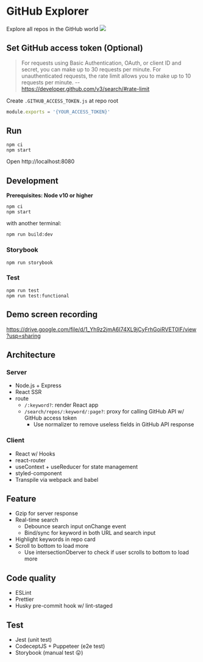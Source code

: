 # GitHub Explorer
Explore all repos in the GitHub world
![](https://gist.githubusercontent.com/x3388638/82e341b43990c7851c9438dfdec43e3b/raw/ecab7b6543076ba29b253478179852e041b43a71/github-explorer.png)

## Set GitHub access token (Optional)
> For requests using Basic Authentication, OAuth, or client ID and secret, you can make up to 30 requests per minute. For unauthenticated requests, the rate limit allows you to make up to 10 requests per minute. -- https://developer.github.com/v3/search/#rate-limit

Create `.GITHUB_ACCESS_TOKEN.js` at repo root
```javascript
module.exports = '{YOUR_ACCESS_TOKEN}'
```

## Run
```
npm ci
npm start
```
Open http://localhost:8080

## Development

**Prerequisites: Node v10 or higher**

```
npm ci
npm start
```

with another terminal:

```
npm run build:dev
```

### Storybook
```
npm run storybook
```

### Test
```
npm run test
npm run test:functional
```

## Demo screen recording
https://drive.google.com/file/d/1_Yh9z2jmA6I74XL9jCyFrhGoiRVET0lF/view?usp=sharing

## Architecture
### Server
- Node.js + Express
- React SSR
- route
    - `/:keyword?`: render React app
    - `/search/repos/:keyword/:page?`: proxy for calling GitHub API w/ GitHub access token
        - Use normalizer to remove useless fields in GitHub API response

### Client
- React w/ Hooks
- react-router
- useContext + useReducer for state management
- styled-component
- Transpile via webpack and babel

## Feature
- Gzip for server response
- Real-time search
    - Debounce search input onChange event
    - Bind/sync for keyword in both URL and search input
-  Highlight keywords in repo card
- Scroll to bottom to load more
    - Use intersectionOberver to check if user scrolls to bottom to load more

## Code quality
- ESLint
- Prettier
- Husky pre-commit hook w/ lint-staged

## Test
- Jest (unit test)
- CodeceptJS + Puppeteer (e2e test)
- Storybook (manual test :stuck_out_tongue:)


